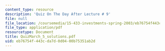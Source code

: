 ```yaml
---
content_type: resource
description: 'Quiz On The Day After Lecture # 9'
file: null
file_location: /coursemedia/15-433-investments-spring-2003/eb76754f443cda7d0d0400b75351ab2d_QuizMarch_5_solutions.pdf
file_type: application/pdf
resourcetype: Document
title: QuizMarch_5_solutions.pdf
uid: eb76754f-443c-da7d-0d04-00b75351ab2d
---
```

